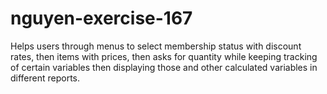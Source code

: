 # nguyen-exercise-167
Helps users through menus to select membership status with discount rates, then items with prices, then asks for quantity while keeping tracking of certain variables then displaying those and other calculated variables in different reports.
